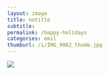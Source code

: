 ```yaml
---
layout: image
title: notitle
subtitle: 
permalink: /happy-holidays
categories: emil
thumburl: /i/IMG_9062_thumb.jpg
---
```

![]({{site.url}}/i/IMG_9062_thumb.jpg)
